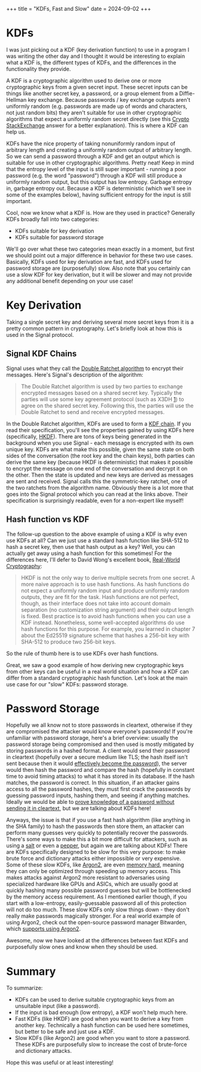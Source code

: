 +++
title = "KDFs, Fast and Slow"
date = 2024-09-02
+++

# KDFs
I was just picking out a KDF (key derivation function) to use in a program I was writing the other day and I thought it would be interesting to explain what a KDF is, the different types of KDFs, and the differences in the functionality they provide. 

A KDF is a cryptographic algorithm used to derive one or more cryptographic keys from a given secret input. These secret inputs can be things like another secret key, a password, or a group element from a Diffie-Hellman key exchange. Because passwords / key exchange outputs aren't uniformly random (e.g. passwords are made up of words and characters, not just random bits) they aren't suitable for use in other cryptographic algorithms that expect a uniformly random secret directly (see this [Crypto StackExchange](https://crypto.stackexchange.com/questions/95716/difference-between-non-uniformly-random-and-uniformly-random) answer for a better explanation). This is where a KDF can help us.

KDFs have the nice property of taking nonuniformly random input of arbitrary length and creating a uniformly random output of arbitrary length. So we can send a password through a KDF and get an output which is suitable for use in other cryptographic algorithms. Pretty neat! Keep in mind that the entropy level of the input is still super important - running a poor password (e.g. the word "password") through a KDF will still produce a uniformly random output, but this output has low entropy. Garbage entropy in, garbage entropy out. Because a KDF is deterministic (which we'll see in some of the examples below), having sufficient entropy for the input is still important. 

Cool, now we know what a KDF is. How are they used in practice? Generally KDFs broadly fall into two categories:

- KDFs suitable for key derivation
- KDFs suitable for password storage

We'll go over what these two categories mean exactly in a moment, but first we should point out a major difference in behavior for these two use cases. Basically, KDFs used for key derivation are fast, and KDFs used for password storage are (purposefully) slow. Also note that you certainly can use a slow KDF for key derivation, but it will be slower and may not provide any additional benefit depending on your use case!

# Key Derivation
Taking a single secret key and deriving several more secret keys from it is a pretty common pattern in cryptography. Let's briefly look at how this is used in the Signal protocol.

## Signal KDF Chains
Signal uses what they call the [Double Ratchet algorithm](https://signal.org/docs/specifications/doubleratchet/) to encrypt their messages. Here's Signal's description of the algorithm:

> The Double Ratchet algorithm is used by two parties to exchange encrypted messages based on a shared secret key. Typically the parties will use some key agreement protocol (such as X3DH [1](https://signal.org/docs/specifications/doubleratchet/#ref-x3dh)) to agree on the shared secret key. Following this, the parties will use the Double Ratchet to send and receive encrypted messages.

In the Double Ratchet algorithm, KDFs are used to form a [KDF chain](https://signal.org/docs/specifications/doubleratchet/#kdf-chains). If you read their specification, you'll see the properties gained by using KDFs here (specifically, [HKDF](https://signal.org/docs/specifications/doubleratchet/#recommended-cryptographic-algorithms)). There are tons of keys being generated in the background when you use Signal - each message is encrypted with its own unique key. KDFs are what make this possible, given the same state on both sides of the conversation (the root key and the chain keys), both parties can derive the same key (because HKDF is deterministic) that makes it possible to encrypt the message on one end of the conversation and decrypt it on the other. Then the state is updated and new keys are derived as messages are sent and received. Signal calls this the symmetric-key ratchet, one of the two ratchets from the algorithm name. Obviously there is a lot more that goes into the Signal protocol which you can read at the links above. Their specification is surprisingly readable, even for a non-expert like myself!

## Hash function vs KDF
The follow-up question to the above example of using a KDF is why even use KDFs at all? Can we just use a standard hash function like SHA-512 to hash a secret key, then use that hash output as a key? Well, you can actually get away using a hash function for this sometimes! For the differences here, I'll defer to David Wong's excellent book, [Real-World Cryptography](https://www.manning.com/books/real-world-cryptography):

> HKDF is not the only way to derive multiple secrets from one secret. A more naive approach is to use hash functions. As hash functions do not expect a uniformly random input and produce uniformly random outputs, they are fit for the task. Hash functions are not perfect, though, as their interface does not take into account domain separation (no customization string argument) and their output length is fixed. Best practice is to avoid hash functions when you can use a KDF instead. Nonetheless, some well-accepted algorithms do use hash functions for this purpose. For example, you learned in chapter 7 about the Ed25519 signature scheme that hashes a 256-bit key with SHA-512 to produce two 256-bit keys.

So the rule of thumb here is to use KDFs over hash functions.

Great, we saw a good example of how deriving new cryptographic keys from other keys can be useful in a real world situation and how a KDF can differ from a standard cryptographic hash function. Let's look at the main use case for our "slow" KDFs: password storage.
# Password Storage
Hopefully we all know not to store passwords in cleartext, otherwise if they are compromised the attacker would know everyone's passwords! If you're unfamiliar with password storage, here's a brief overview: usually the password storage being compromised and then used is mostly mitigated by storing passwords in a hashed format. A client would send their password in cleartext (hopefully over a secure medium like TLS; the hash itself isn't sent because then it would [effectively become the password](https://en.wikipedia.org/wiki/Pass_the_hash)), the server would then hash the password and compare the hash (hopefully in constant time to avoid timing attacks) to what it has stored in its database. If the hash matches, the password is correct. In this situation, if an attacker gains access to all the password hashes, they must first crack the passwords by guessing password inputs, hashing them, and seeing if anything matches. Ideally we would be able to [prove knowledge of a password without sending it in cleartext](https://blog.cryptographyengineering.com/2018/10/19/lets-talk-about-pake/), but we are talking about KDFs here!

Anyways, the issue is that if you use a fast hash algorithm (like anything in the SHA family) to hash the passwords then store them, an attacker can perform many guesses very quickly to potentially recover the passwords. There's some ways to make this a bit more difficult for attackers, such as using a [salt](https://en.wikipedia.org/wiki/Salt_(cryptography)) or even a [pepper](https://en.wikipedia.org/wiki/Pepper_(cryptography)), but again we are talking about KDFs! There are KDFs specifically designed to be slow for this very purpose: to make brute force and dictionary attacks either impossible or very expensive. Some of these slow KDFs, like [Argon2](https://en.wikipedia.org/wiki/Argon2), are even [memory hard](https://en.wikipedia.org/wiki/Memory-hard_function), meaning they can only be optimized through speeding up memory access. This makes attacks against Argon2 more resistant to adversaries using specialized hardware like GPUs and ASICs, which are usually good at quickly hashing many possible password guesses but will be bottlenecked by the memory access requirement. As I mentioned earlier though, if you start with a low-entropy, easily-guessable password all of this protection will not do too much. These slow KDFs only slow things down - they don't really make passwords magically stronger. For a real world example of using Argon2, check out the open-source password manager Bitwarden, which [supports using Argon2](https://bitwarden.com/help/kdf-algorithms/#argon2id).

Awesome, now we have looked at the differences between fast KDFs and purposefully slow ones and know when they should be used.

# Summary
To summarize:
- KDFs can be used to derive suitable cryptographic keys from an unsuitable input (like a password).
- If the input is bad enough (low entropy), a KDF won't help much here.
- Fast KDFs (like HKDF) are good when you want to derive a key from another key. Technically a hash function can be used here sometimes, but better to be safe and just use a KDF.
- Slow KDFs (like Argon2) are good when you want to store a password. These KDFs are purposefully slow to increase the cost of brute-force and dictionary attacks.

Hope this was useful or at least interesting!
